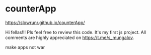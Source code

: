 # counterApp 
https://slowrunr.github.io/counterApp/

Hi fellas!!! Pls feel free to review this code. It's my first js project. All comments are highly appreciated on https://t.me/s_mungalov.

make apps not war
